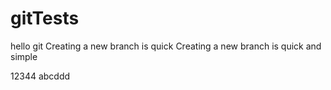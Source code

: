 # gitTests
hello git
Creating a new branch is quick
Creating a new branch is quick and simple


12344
abcddd

